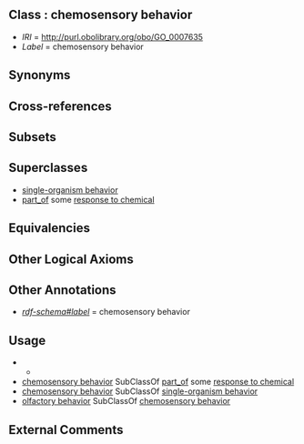 
## Class : chemosensory behavior

 * *IRI* = http://purl.obolibrary.org/obo/GO_0007635
 * *Label* = chemosensory behavior

## Synonyms


## Cross-references


## Subsets


## Superclasses

 * [single-organism behavior](../../GO/08/GO_0044708.md)
 * [part_of](../../BFO/50/BFO_0000050.md) some [response to chemical](../../GO/21/GO_0042221.md)

## Equivalencies


## Other Logical Axioms


## Other Annotations

 * *[rdf-schema#label](../../el/rdf-schema#label.md)* = chemosensory behavior

## Usage

 * -
 * [chemosensory behavior](../../GO/35/GO_0007635.md) SubClassOf [part_of](../../BFO/50/BFO_0000050.md) some [response to chemical](../../GO/21/GO_0042221.md)
 * [chemosensory behavior](../../GO/35/GO_0007635.md) SubClassOf [single-organism behavior](../../GO/08/GO_0044708.md)
 * [olfactory behavior](../../GO/48/GO_0042048.md) SubClassOf [chemosensory behavior](../../GO/35/GO_0007635.md)

## External Comments

